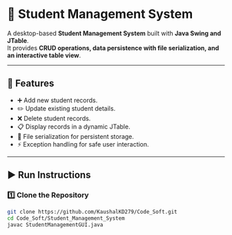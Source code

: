 # 🏫 Student Management System

A desktop-based **Student Management System** built with **Java Swing and JTable**.  
It provides **CRUD operations, data persistence with file serialization, and an interactive table view**.

---

## 🚀 Features
- ➕ Add new student records.  
- ✏️ Update existing student details.  
- ❌ Delete student records.  
- 📋 Display records in a dynamic JTable.  
- 💾 File serialization for persistent storage.  
- ⚡ Exception handling for safe user interaction.  

---

## ▶️ Run Instructions

### 1️⃣ Clone the Repository
```bash
git clone https://github.com/KaushalKD279/Code_Soft.git
cd Code_Soft/Student_Management_System
javac StudentManagementGUI.java
